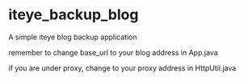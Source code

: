 # iteye_backup_blog

A simple iteye blog backup application

remember to change base_url to your blog address in App.java

if you are under proxy, change to your proxy address in HttpUtil.java
